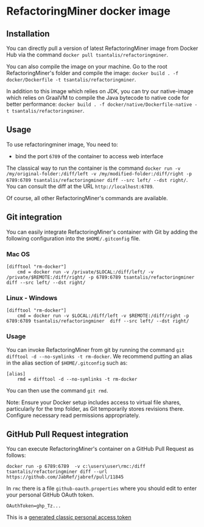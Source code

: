 # RefactoringMiner docker image

## Installation

You can directly pull a version of latest RefactoringMiner image from Docker Hub via the command `docker pull tsantalis/refactoringminer`.

You can also compile the image on your machine. Go to the root RefactoringMiner's folder and compile the image: `docker build . -f docker/Dockerfile -t tsantalis/refactoringminer`.

In addition to this image which relies on JDK, you can try our native-image which relies on GraalVM to compile the Java bytecode to native code for better performance: `docker build . -f docker/native/Dockerfile-native -t tsantalis/refactoringminer`.

## Usage

To use refactoringminer image, You need to:
* bind the port `6789` of the container to access web interface

The classical way to run the container is the command `docker run -v /my/original-folder:/diff/left -v /my/modified-folder:/diff/right -p 6789:6789 tsantalis/refactoringminer diff --src left/ --dst right/`. You can consult the diff at the URL `http://localhost:6789`.

Of course, all other RefactoringMiner's commands are available.


## Git integration

You can easily integrate RefactoringMiner's container with Git by adding the following configuration into the `$HOME/.gitconfig` file.

### Mac OS

```properties
[difftool "rm-docker"]
    cmd = docker run -v /private/$LOCAL:/diff/left/ -v /private/$REMOTE:/diff/right/ -p 6789:6789 tsantalis/refactoringminer  diff --src left/ --dst right/
```
### Linux - Windows

```properties
[difftool "rm-docker"]
	cmd = docker run -v $LOCAL:/diff/left -v $REMOTE:/diff/right -p 6789:6789 tsantalis/refactoringminer  diff --src left/ --dst right/
```

### Usage

You can invoke RefactoringMiner from git by running the command `git difftool -d --no-symlinks -t rm-docker`. We recommend putting an alias in the alias section of `$HOME/.gitconfig` such as:

```properties
[alias]
	rmd = difftool -d --no-symlinks -t rm-docker
```

You can then use the command `git rmd`.

Note: Ensure your Docker setup includes access to virtual file shares, particularly for the tmp folder, as Git temporarily stores revisions there. Configure necessary read permissions appropriately.

## GitHub Pull Request integration

You can execute RefactoringMiner's container on a GitHub Pull Request as follows:

```
docker run -p 6789:6789  -v c:\users\user\rmc:/diff tsantalis/refactoringminer diff --url https://github.com/JabRef/jabref/pull/11845
```
In `rmc` there is a file `github-oauth.properties` where you should edit to enter your personal GitHub OAuth token.

    OAuthToken=ghp_Tz...

This is a [generated classic personal access token](https://docs.github.com/en/authentication/keeping-your-account-and-data-secure/managing-your-personal-access-tokens#creating-a-personal-access-token-classic)
